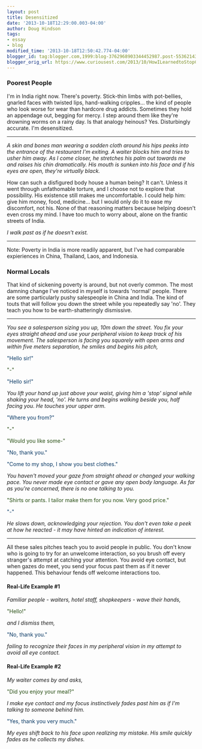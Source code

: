 ```yaml
---
layout: post
title: Desensitized
date: '2013-10-18T12:29:00.003-04:00'
author: Doug Hindson
tags:
- essay
- blog
modified_time: '2013-10-18T12:50:42.774-04:00'
blogger_id: tag:blogger.com,1999:blog-3762968903344452987.post-5536214378171088618
blogger_orig_url: https://www.curiousest.com/2013/10/HowILearnedtoStopCaring.html
---
```


### Poorest People

I'm in India right now. There's poverty. Stick-thin limbs with pot-bellies, gnarled faces with twisted lips, hand-walking cripples... the kind of people who look worse for wear than hardcore drug addicts. Sometimes they hold an appendage out, begging for mercy. I step around them like they're drowning worms on a rainy day. Is that analogy heinous? Yes. Disturbingly accurate. I'm desensitized.

---

*A skin and bones man wearing a sodden cloth around his hips peeks into the entrance of the restaurant I'm exiting. A waiter blocks him and tries to usher him away. As I come closer, he stretches his palm out towards me and raises his chin dramatically. His mouth is sunken into his face and if his eyes are open, they're virtually black.*

How can such a disfigured body house a human being? It can't. Unless it went through unfathomable torture, and I choose not to explore that possibility. His existence still makes me uncomfortable. I could help him: give him money, food, medicine... but I would only do it to ease my discomfort, not his. None of that reasoning matters because helping doesn't even cross my mind. I have too much to worry about, alone on the frantic streets of India.

*I walk past as if he doesn't exist.*

---

Note: Poverty in India is more readily apparent, but I've had comparable expieriences in China, Thailand, Laos, and Indonesia.

### Normal Locals

That kind of sickening poverty is around, but not overly common. The most damning change I've noticed in myself is towards 'normal' people. There are some particularly pushy salespeople in China and India. The kind of touts that will follow you down the street while you repeatedly say 'no'. They teach you how to be earth-shatteringly dismissive.

---

*You see a salesperson sizing you up, 10m down the street. You fix your eyes straight ahead and use your peripheral vision to keep track of his movement. The salesperson is facing you squarely with open arms and within five meters separation, he smiles and begins his pitch,*

<span style="color: #073763;">"Hello sir!"</span>

<span style="color: #274e13;">"-"</span>

<span style="color: #073763;">"Hello sir!"</span>

*You lift your hand up just above your waist, giving him a 'stop' signal while shaking your head, 'no'. He turns and begins walking beside you, half facing you. He touches your upper arm.*

<span style="color: #073763;">"Where you from?"</span>

<span style="color: #274e13;">"-"</span>

<span style="color: #274e13;">"Would you like some-"</span>

<span style="color: #073763;">"No, thank you."</span>

<span style="color: #073763;">"Come to my shop, I show you best clothes."</span>

*You haven't moved your gaze from straight ahead or changed your walking pace. You never made eye contact or gave any open body language. As far as you're concerned, there is no one talking to you.*

<span style="color: #274e13;">"Shirts or pants. I tailor make them for you now. Very good price."</span>

<span style="color: #073763;">"-"</span>

*He slows down, acknowledging your rejection. You don't even take a peek at how he reacted - it may have hinted an indication of interest.*

---

All these sales pitches teach you to avoid people in public. You don't know who is going to try for an unwelcome interaction, so you brush off every stranger's attempt at catching your attention. You avoid eye contact, but when gazes do meet, you send your focus past them as if it never happened. This behaviour fends off welcome interactions too.

#### Real-Life Example #1

*Familiar people - waiters, hotel staff, shopkeepers - wave their hands,*

<span style="color: #274e13;">"Hello!"</span>

*and I dismiss them,*

<span style="color: #073763;">"No, thank you."</span>

*failing to recognize their faces in my peripheral vision in my attempt to avoid all eye contact.*

#### Real-Life Example #2

*My waiter comes by and asks,*

<span style="color: #274e13;">"Did you enjoy your meal?"</span>

*I make eye contact and my focus instinctively fades past him as if I'm talking to someone behind him.*

<span style="color: #073763;">"Yes, thank you very much."</span>

*My eyes shift back to his face upon realizing my mistake. His smile quickly fades as he collects my dishes.*